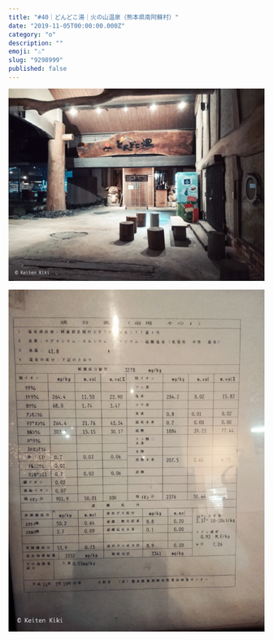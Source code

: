 ```yaml
---
title: "#40｜どんどこ湯｜火の山温泉（熊本県南阿蘇村）"
date: "2019-11-05T00:00:00.000Z"
category: "o"
description: ""
emoji: "♨️"
slug: "9298999"
published: false
---
```


![♨](01.jpg)

![♨](02.jpg)
